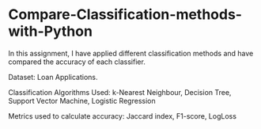 # Compare-Classification-methods-with-Python

In this assignment, I have applied different classification methods and have compared the accuracy of each classifier.

Dataset: Loan Applications.

Classification Algorithms Used:
k-Nearest Neighbour,
Decision Tree,
Support Vector Machine,
Logistic Regression

Metrics used to calculate accuracy:
Jaccard index,
F1-score,
LogLoss
